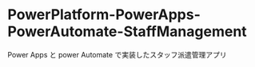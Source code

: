 # PowerPlatform-PowerApps-PowerAutomate-StaffManagement
 Power Apps と power Automate で実装したスタッフ派遣管理アプリ
